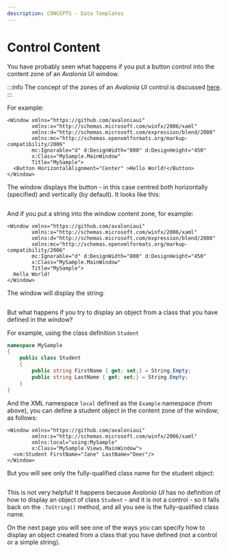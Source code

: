 ```yaml
---
description: CONCEPTS - Data Templates
---
```


# Control Content

You have probably seen what happens if you put a button control into the content zone of an _Avalonia UI_ window. &#x20;

:::info
The concept of the zones of an _Avalonia UI_ control is discussed [here](../layout/layout-zones.md).
:::

For example:

```markup
<Window xmlns="https://github.com/avaloniaui"
        xmlns:x="http://schemas.microsoft.com/winfx/2006/xaml"
        xmlns:d="http://schemas.microsoft.com/expression/blend/2008"
        xmlns:mc="http://schemas.openxmlformats.org/markup-compatibility/2006"
        mc:Ignorable="d" d:DesignWidth="800" d:DesignHeight="450"
        x:Class="MySample.MainWindow"
        Title="MySample">
  <Button HorizontalAlignment="Center" >Hello World!</Button>
</Window>
```

The window displays the button - in this case centred both horizontally (specified) and vertically (by default). It looks like this:

<img src="/img/gitbook-import/assets/image (42) (1).png" alt=""/>

And if you put a string into the window content zone, for example:

```markup
<Window xmlns="https://github.com/avaloniaui"
        xmlns:x="http://schemas.microsoft.com/winfx/2006/xaml"
        xmlns:d="http://schemas.microsoft.com/expression/blend/2008"
        xmlns:mc="http://schemas.openxmlformats.org/markup-compatibility/2006"
        mc:Ignorable="d" d:DesignWidth="800" d:DesignHeight="450"
        x:Class="MySample.MainWindow"
        Title="MySample">
  Hello World!
</Window>
```

The window will display the string:

<img src="/img/gitbook-import/assets/image (51).png" alt=""/>

But what happens if you try to display an object from a class that you have defined in the window?

For example, using the class definition `Student`&#x20;

```csharp
namespace MySample
{
    public class Student
    {
        public string FirstName { get; set;} = String.Empty;
        public string LastName { get; set;} = String.Empty;
    }
}
```

And the XML namespace `local` defined as the `Example` namespace (from above), you can define a student object in the content zone of the window; as follows:

```markup
<Window xmlns="https://github.com/avaloniaui"
        xmlns:x="http://schemas.microsoft.com/winfx/2006/xaml"
        xmlns:local="using:MySample"
        x:Class="MySample.Views.MainWindow">
  <vm:Student FirstName="Jane" LastName="Deer"/>
</Window>
```

But you will see only the fully-qualified class name for the student object:

<img src="/img/gitbook-import/assets/image (52).png" alt=""/>

This is not very helpful! It happens because _Avalonia UI_ has no definition of how to display an object of class `Student` - and it is not a control - so it falls back on the `.ToString()` method, and all you see is the fully-qualified class name. &#x20;

On the next page you will see one of the ways you can specify how to display an object created from a class that you have defined (not a control or a simple string).&#x20;

##
